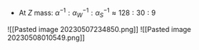  - At $Z$ mass: $\alpha^{-1} : \alpha_W^{-1} : \alpha_S^{-1} \approx 128:30:9$
   
![[Pasted image 20230507234850.png]]
![[Pasted image 20230508010549.png]]
